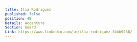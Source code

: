 ```yaml
---
title: Ilia Rodriguez
published: false
position: 48
Details: Accenture
Section: board
Link: https://www.linkedin.com/in/ilia-rodriguez-3bbb9238/
---
```


